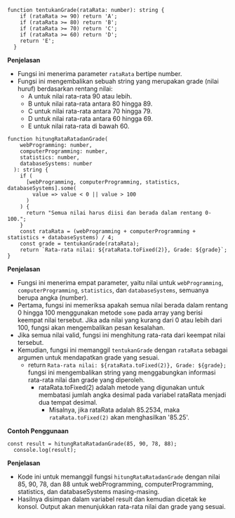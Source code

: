 ```
function tentukanGrade(rataRata: number): string {
    if (rataRata >= 90) return 'A';
    if (rataRata >= 80) return 'B';
    if (rataRata >= 70) return 'C';
    if (rataRata >= 60) return 'D';
    return 'E';
  }
```
**Penjelasan**
- Fungsi ini menerima parameter `rataRata` bertipe number.
- Fungsi ini mengembalikan sebuah string yang merupakan grade (nilai huruf) berdasarkan rentang nilai:
  - A untuk nilai rata-rata 90 atau lebih.
  - B untuk nilai rata-rata antara 80 hingga 89.
  - C untuk nilai rata-rata antara 70 hingga 79.
  - D untuk nilai rata-rata antara 60 hingga 69.
  - E untuk nilai rata-rata di bawah 60.
```
function hitungRataRatadanGrade(
    webProgramming: number,
    computerProgramming: number,
    statistics: number,
    databaseSystems: number
  ): string {
    if (
      [webProgramming, computerProgramming, statistics, databaseSystems].some(
        value => value < 0 || value > 100
      )
    ) {
      return "Semua nilai harus diisi dan berada dalam rentang 0-100.";
    }
    const rataRata = (webProgramming + computerProgramming + statistics + databaseSystems) / 4;
    const grade = tentukanGrade(rataRata);
    return `Rata-rata nilai: ${rataRata.toFixed(2)}, Grade: ${grade}`;
}
```
**Penjelasan**
- Fungsi ini menerima empat parameter, yaitu nilai untuk `webProgramming`, `computerProgramming`, `statistics`, dan `databaseSystems`, semuanya berupa angka (number).
- Pertama, fungsi ini memeriksa apakah semua nilai berada dalam rentang 0 hingga 100 menggunakan metode `some` pada array yang berisi keempat nilai tersebut. Jika ada nilai yang kurang dari 0 atau lebih dari 100, fungsi akan mengembalikan pesan kesalahan.
- Jika semua nilai valid, fungsi ini menghitung rata-rata dari keempat nilai tersebut.
- Kemudian, fungsi ini memanggil `tentukanGrade` dengan `rataRata` sebagai argumen untuk mendapatkan grade yang sesuai.
    - return `Rata-rata nilai: ${rataRata.toFixed(2)}, Grade: ${grade};` fungsi ini mengembalikan string yang menggabungkan informasi rata-rata nilai dan grade  yang diperoleh.
        - rataRata.toFixed(2) adalah metode yang digunakan untuk membatasi jumlah angka desimal pada variabel rataRata menjadi dua tempat desimal.
            - Misalnya, jika rataRata adalah 85.2534, maka `rataRata.toFixed(2)` akan menghasilkan '85.25'.

**Contoh Penggunaan**
```
const result = hitungRataRatadanGrade(85, 90, 78, 88);
  console.log(result);   
```
**Penjelasan**
- Kode ini untuk memanggil fungsi `hitungRataRatadanGrade` dengan nilai 85, 90, 78, dan 88 untuk webProgramming, computerProgramming, statistics, dan databaseSystems masing-masing.
- Hasilnya disimpan dalam variabel result dan kemudian dicetak ke konsol. Output akan menunjukkan rata-rata nilai dan grade yang sesuai.

